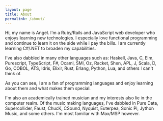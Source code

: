 ```yaml
---
layout: page
title: About
permalink: /about/
---
```


Hi, my name is Angel. I'm a Ruby/Rails and JavaScript web developer who enjoys learning new technologies. I especially love functional programming and continue to learn it on the side while I pay the bills. I am currently learning C#/.NET to broaden my capabilities.

I've also dabbled in many other languages such as: Haskell, Java, C, Elm, Purescript, TypeScript, F#, Ocaml, SMl, Oz, Racket, Shen, APL, J, Scala, D, Go, COBOL, ATS, Idris, Elixir, Rust, Erlang, Python, Lua, and others I can't think of.

As you can see, I am a fan of programming languages and enjoy learning about them and what makes them special.

I'm also an academically trained musician and my interests also lie in the computer realm. Of the music making languages, I've dabbled in Pure Data, Supercollider, Faust, ChucK, CSound, Nyquist, Euterpea, Sonic Pi, Jython Music, and some others. I'm most familiar with Max/MSP however.
